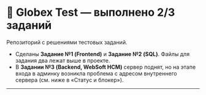 # 🧩 Globex Test — выполнено 2/3 заданий

Репозиторий с решениями тестовых заданий.  
* Сделаны **Задание №1 (Frontend)** и **Задание №2 (SQL)**. Файлы для задания два лежат выше в проекте.
* В **Задании №3 (Backend, WebSoft HCM)** сервер поднят, но на этапе входа в админку возникла проблема с адресом внутреннего сервера (см. ниже в «Статус и блокер»).

---
